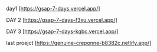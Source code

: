 day1 [https://gsap-7-days.vercel.app/]

DAY 2 [https://gsap-7-days-f3xu.vercel.app/]


DAY 3 [https://gsap-7-days-kqbc.vercel.app/]

last proejct [https://genuine-creponne-b8382c.netlify.app/]